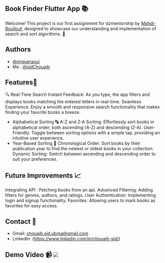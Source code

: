## Book Finder Flutter App 📚 
Welcome! This project is our first assignment for dzmentorship by [Mahdi-Boullouf](https://github.com/Mahdi-Boullouf), designed to showcase our understanding and implementation of search and sort algorithms. 🚀

## Authors
- [@migueraoui](https://github.com/migueraoui)
- Me : [@sidChouaib](https://github.com/sidChouaib)

## Features🌟
🔍 Real-Time Search
Instant Feedback: As you type, the app filters and displays books matching the entered letters in real-time.
Seamless Experience: Enjoy a smooth and responsive search functionality that makes finding your favorite books a breeze.

- Alphabetical Sorting 🔠 
A-Z and Z-A Sorting: Effortlessly sort books in alphabetical order, both ascending (A-Z) and descending (Z-A).
User-Friendly: Toggle between sorting options with a simple tap, providing an intuitive user experience.
- Year-Based Sorting 📅 
Chronological Order: Sort books by their publication year to find the newest or oldest books in your collection.
Dynamic Sorting: Switch between ascending and descending order to suit your preferences.

## Future Improvements 📈 
Integrating API : Fetching books from an api.
Advanced Filtering: Adding filters for genres, authors, and ratings.
User Authentication: Implementing login and signup functionality.
Favorites: Allowing users to mark books as favorites for easy access.

## Contact 📧 
- Gmail: chouaib.sid.ubma@gmail.com
- LinkedIn: (https://www.linkedin.com/in/chouaib-sid/)


## Demo Video 📹  ![](https://github.com/sidChouaib/Books_App/blob/main/search%20and%20sort%20book%20app.gif)
